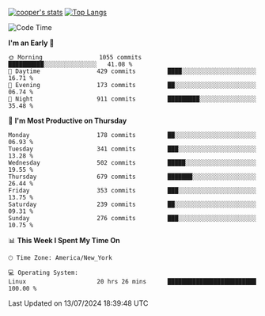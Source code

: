 [![cooper's stats](https://github-readme-stats-l2ak-km2n59e3j-coopjzs-projects.vercel.app/api?username=coopjz&count_private=true)](https://github.com/coopjz/github-readme-stats)
[![Top Langs](https://github-readme-stats-l2ak-km2n59e3j-coopjzs-projects.vercel.app/api/top-langs/?username=coopjz&count_private=true&langs_count=8&layout=compact&&hide=C)](https://github.com/coopjz/github-readme-stats)
<!--START_SECTION:waka-->
![Code Time](http://img.shields.io/badge/Code%20Time-87%20hrs%2014%20mins-blue)

**I'm an Early 🐤** 

```text
🌞 Morning                1055 commits        ██████████░░░░░░░░░░░░░░░   41.08 % 
🌆 Daytime                429 commits         ████░░░░░░░░░░░░░░░░░░░░░   16.71 % 
🌃 Evening                173 commits         ██░░░░░░░░░░░░░░░░░░░░░░░   06.74 % 
🌙 Night                  911 commits         █████████░░░░░░░░░░░░░░░░   35.48 % 
```
📅 **I'm Most Productive on Thursday** 

```text
Monday                   178 commits         ██░░░░░░░░░░░░░░░░░░░░░░░   06.93 % 
Tuesday                  341 commits         ███░░░░░░░░░░░░░░░░░░░░░░   13.28 % 
Wednesday                502 commits         █████░░░░░░░░░░░░░░░░░░░░   19.55 % 
Thursday                 679 commits         ███████░░░░░░░░░░░░░░░░░░   26.44 % 
Friday                   353 commits         ███░░░░░░░░░░░░░░░░░░░░░░   13.75 % 
Saturday                 239 commits         ██░░░░░░░░░░░░░░░░░░░░░░░   09.31 % 
Sunday                   276 commits         ███░░░░░░░░░░░░░░░░░░░░░░   10.75 % 
```


📊 **This Week I Spent My Time On** 

```text
🕑︎ Time Zone: America/New_York

💻 Operating System: 
Linux                    20 hrs 26 mins      █████████████████████████   100.00 % 
```


 Last Updated on 13/07/2024 18:39:48 UTC
<!--END_SECTION:waka-->
